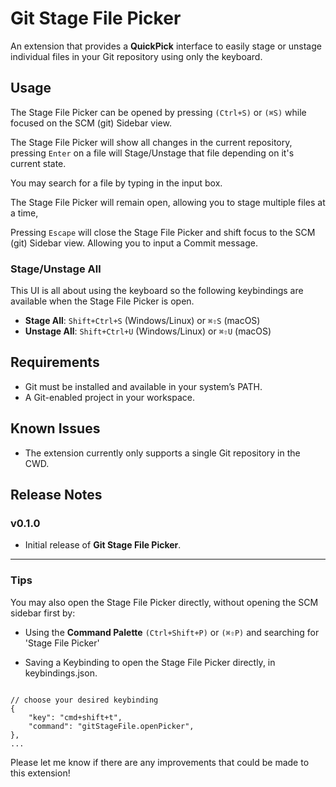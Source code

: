 # Git Stage File Picker

An extension that provides a **QuickPick** interface to easily stage or unstage individual files in your Git repository using only the keyboard.

## Usage

The Stage File Picker can be opened by pressing `(Ctrl+S)` or `(⌘S)` while focused on the SCM (git) Sidebar view.

The Stage File Picker will show all changes in the current repository,
pressing `Enter` on a file will Stage/Unstage that file depending on it's current state.

You may search for a file by typing in the input box.

The Stage File Picker will remain open, allowing you to stage multiple files at a time,

Pressing `Escape` will close the Stage File Picker and shift focus to the SCM (git) Sidebar view. Allowing you to input a Commit message.

### Stage/Unstage All
This UI is all about using the keyboard so the following keybindings are available when the Stage File Picker is open.
- **Stage All**: `Shift+Ctrl+S` (Windows/Linux) or `⌘⇧S` (macOS)
- **Unstage All**: `Shift+Ctrl+U` (Windows/Linux) or `⌘⇧U` (macOS)

## Requirements

- Git must be installed and available in your system’s PATH.
- A Git-enabled project in your workspace.

## Known Issues

- The extension currently only supports a single Git repository in the CWD.

## Release Notes

### v0.1.0

- Initial release of **Git Stage File Picker**.


----

### Tips

You may also open the Stage File Picker directly, without opening the SCM sidebar first by:

- Using the **Command Palette** `(Ctrl+Shift+P)` or `(⌘⇧P)` and searching for 'Stage File Picker'

- Saving a Keybinding to open the Stage File Picker directly, in keybindings.json.

```

// choose your desired keybinding
{
    "key": "cmd+shift+t",
    "command": "gitStageFile.openPicker",
},
...

```



Please let me know if there are any improvements that could be made to this extension!
